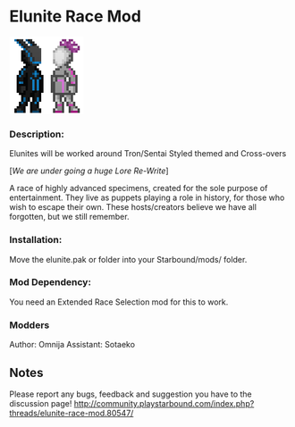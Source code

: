 # Elunite Race Mod

![Elunite Sprite](/docs/elunite.png)

### Description:
Elunites will be worked around Tron/Sentai Styled themed and Cross-overs

[*We are under going a huge Lore Re-Write*]

A race of highly advanced specimens, created for the sole purpose of entertainment.
They live as puppets playing a role in history, for those who wish to escape their own.
These hosts/creators believe we have all forgotten, but we still remember.

### Installation:
Move the elunite.pak or folder into your Starbound/mods/ folder.

### Mod Dependency:
You need an Extended Race Selection mod for this to work.

### Modders
Author: Omnija
Assistant: Sotaeko

## Notes


Please report any bugs, feedback and suggestion you have to the discussion page!
http://community.playstarbound.com/index.php?threads/elunite-race-mod.80547/
